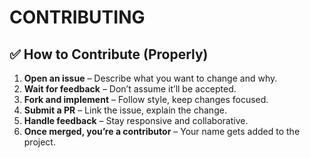 # CONTRIBUTING

## ✅ How to Contribute (Properly)

1. **Open an issue** – Describe what you want to change and why.
2. **Wait for feedback** – Don’t assume it’ll be accepted.
3. **Fork and implement** – Follow style, keep changes focused.
4. **Submit a PR** – Link the issue, explain the change.
5. **Handle feedback** – Stay responsive and collaborative.
6. **Once merged, you’re a contributor** – Your name gets added to the project.
